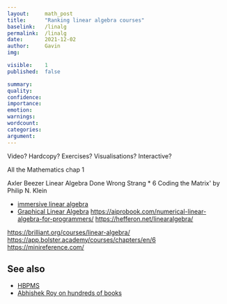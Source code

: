 ```yaml
---
layout:     math_post
title:      "Ranking linear algebra courses"
baselink:   /linalg
permalink:  /linalg
date:       2021-12-02
author:     Gavin   
img:        

visible:    1
published:  false

summary:    
quality:    
confidence: 
importance: 
emotion: 	
warnings: 	
wordcount:  
categories: 
argument:	
---
```


Video?
Hardcopy?
Exercises?
Visualisations?
Interactive?


All the Mathematics chap 1

Axler
Beezer
Linear Algebra Done Wrong
Strang * 6
Coding the Matrix' by Philip N. Klein
- [immersive linear algebra](http://immersivemath.com/ila/index.html)
- [Graphical Linear Algebra](https://graphicallinearalgebra.net/)
https://aiprobook.com/numerical-linear-algebra-for-programmers/
https://hefferon.net/linearalgebra/

https://brilliant.org/courses/linear-algebra/
https://app.bolster.academy/courses/chapters/en/6
https://minireference.com/


## See also

* [HBPMS](http://hbpms.blogspot.com/2008/05/stage-2-linear-algebra.html)
* [Abhishek Roy on hundreds of books](https://www.ocf.berkeley.edu/~abhishek/chicmath.htm)